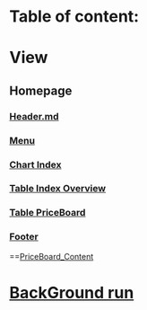 

# Table of content:
# View
## Homepage
### [Header.md](Header.md)
### [Menu](Menu.md)
### [Chart Index](Chart_Index.md)
###  [Table Index Overview](Table_Index_Overview)
###  [Table PriceBoard](Table_PriceBoard.md)
### [Footer](Footer.md)
==[PriceBoard_Content](PriceBoard_Content.md)

# [BackGround run](Background_Run.md)

